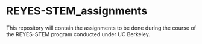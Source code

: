 # REYES-STEM_assignments
This repository will contain the assignments to be done during the course of the REYES-STEM program conducted under UC Berkeley.

